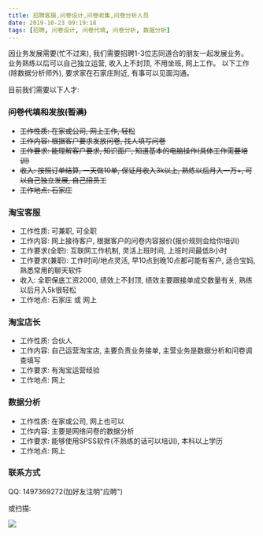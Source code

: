 ```yaml
---
title: 招聘客服,问卷设计,问卷收集,问卷分析人员
date: 2019-10-23 09:19:18
tags: [招聘, 问卷设计, 问卷代填, 问卷分析, 数据分析]
---
```


因业务发展需要(忙不过来), 我们需要招聘1-3位志同道合的朋友一起发展业务。
业务熟练以后可以自己独立运营, 收入上不封顶, 不用坐班, 网上工作。
以下工作(除数据分析师外), 要求家在石家庄附近, 有事可以见面沟通。

<!-- more -->

目前我们需要以下人才:

### ~~问卷代填和发放(暂满)~~

- ~~工作性质: 在家或公司, 网上工作, 轻松~~
- ~~工作内容: 根据客户要求发放问卷, 找人填写问卷~~
- ~~工作要求: 能理解客户要求, 知识面广, 知道基本的电脑操作(具体工作需要培训)~~
- ~~收入: 按照订单结算, 一天做10单, 保证月收入3k以上, 熟练以后月入一万+, 可以自己独立发展, 自己招员工~~
- ~~工作地点: 石家庄~~

### 淘宝客服

- 工作性质: 可兼职, 可全职
- 工作内容: 网上接待客户, 根据客户的问卷内容报价(报价规则会给你培训)
- 工作要求(全职): 互联网工作机制, 灵活上班时间, 上班时间最低8小时
- 工作要求(兼职): 工作时间/地点灵活, 早10点到晚10点都可能有客户, 适合宝妈, 熟悉常用的聊天软件
- 收入: 全职保底工资2000, 绩效上不封顶, 绩效主要跟接单成交数量有关, 熟练以后月入5k很轻松
- 工作地点: 石家庄 或 网上


### 淘宝店长

- 工作性质: 合伙人
- 工作内容: 自己运营淘宝店, 主要负责业务接单, 主营业务是数据分析和问卷调查填写
- 工作要求: 有淘宝运营经验
- 工作地点: 网上

### 数据分析

- 工作性质: 在家或公司, 网上也可以
- 工作内容: 主要是网络问卷的数据分析
- 工作要求: 能够使用SPSS软件(不熟练的话可以培训), 本科以上学历
- 工作地点: 网上


### 联系方式

QQ: 1497369272(加好友注明"应聘")

或扫描:

<image src="/images/%E9%97%AE%E5%8D%B7%E4%BA%92%E5%A1%AB%E5%BE%AE%E4%BF%A1%E7%BE%A4%E4%BA%8C%E7%BB%B4%E7%A0%81.jpg" />

